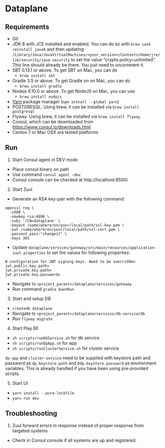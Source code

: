# Dataplane

## Requirements

* Git
* JDK 8 with JCE installed and enabled. You can do so with `brew cask reinstall java8` and then updating `/Library/Java/JavaVirtualMachines/<your_version>/Contents/Home/jre/lib/security/java.security` to set the value “crypto.policy=unlimited”. This line should already be there. You just need to uncomment it.
* SBT 0.13.1 or above. To get SBT on Mac, you can do
  * `brew install sbt`
* Gradle 3.5 or above. To get Gradle on on Mac, you can do
  * `brew install gradle`
* Nodejs 6.10.0 or above. To get NodeJS on Mac, you can use
  * `brew install nodejs`
* [Yarn](https://yarnpkg.com) package manager (`npm install --global yarn`)
* POSTGRESQL. Using brew, it can be installed via `brew install postgresql`
* Flyway. Using brew, it can be installed via `brew install flyway`
* Consul, which can be downloaded from https://www.consul.io/downloads.html
* Centos 7 or Mac OSX are tested platforms

## Run

1. Start Consul agent in DEV mode
  * Place consul binary on path
  * Use command `consul agent -dev`
  * Consul console can be checked at http://localhost:8500/
2. Start Zuul
  * Generate an RSA key-pair with the following command:
  ```
  openssl req \
    -x509 \
    -newkey rsa:4096 \
    -subj '/CN=dataplane' \
    -keyout /some/where/on/your/local/path/ssl-key.pem \
    -out /some/where/on/your/local/path/ssl-cert.pem \
    -passout pass:"changeit" \
    -days 365
  ```
  * Update `dataplane/services/gateway/src/main/resources/application-zuul.properties` to set the values for following properties:
  ```
  # configuration for JWT signing keys. Need to be overridden
  jwt.public.key.path=
  jwt.private.key.path=
  jwt.private.key.password=
  ```
  * Navigate to `<project_parent>/dataplane/services/gateway`
  * Run command `gradle bootRun`
3. Start and setup DB
  * `createdb dataplane`
  * Navigate to `<project_parent>/dataplane/services/db-service/db`
  * Run `flyway migrate`
4. Start Play BE
  * `sh scripts/runDbService.sh` for db service
  * `sh scripts/runDpApp.sh` for app
  * `sh scripts/runClusterService.sh` for cluster service

  `dp-app` and `cluster-service` need to be supplied with keystore path and password as `dp.keystore.path` and `Ddp.keystore.password` as environment variables. This is already handled if you have been using pre-provided scripts.

5. Start UI
  * `yarn install --pure-lockfile`
  * `yarn run dev`

## Troubleshooting

1. Zuul forward errors in response instead of proper response from targeted systems
  * Check in Consul console if all systems are up and registered.
